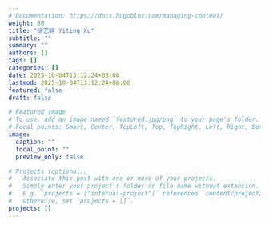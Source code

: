 ```yaml
---
# Documentation: https://docs.hugoblox.com/managing-content/
weight: 80
title: "徐艺婷 Yiting Xu"
subtitle: ""
summary: ""
authors: []
tags: []
categories: []
date: 2025-10-04T13:12:24+08:00
lastmod: 2025-10-04T13:12:24+08:00
featured: false
draft: false

# Featured image
# To use, add an image named `featured.jpg/png` to your page's folder.
# Focal points: Smart, Center, TopLeft, Top, TopRight, Left, Right, BottomLeft, Bottom, BottomRight.
image:
  caption: ""
  focal_point: ""
  preview_only: false

# Projects (optional).
#   Associate this post with one or more of your projects.
#   Simply enter your project's folder or file name without extension.
#   E.g. `projects = ["internal-project"]` references `content/project/deep-learning/index.md`.
#   Otherwise, set `projects = []`.
projects: []
---
```

